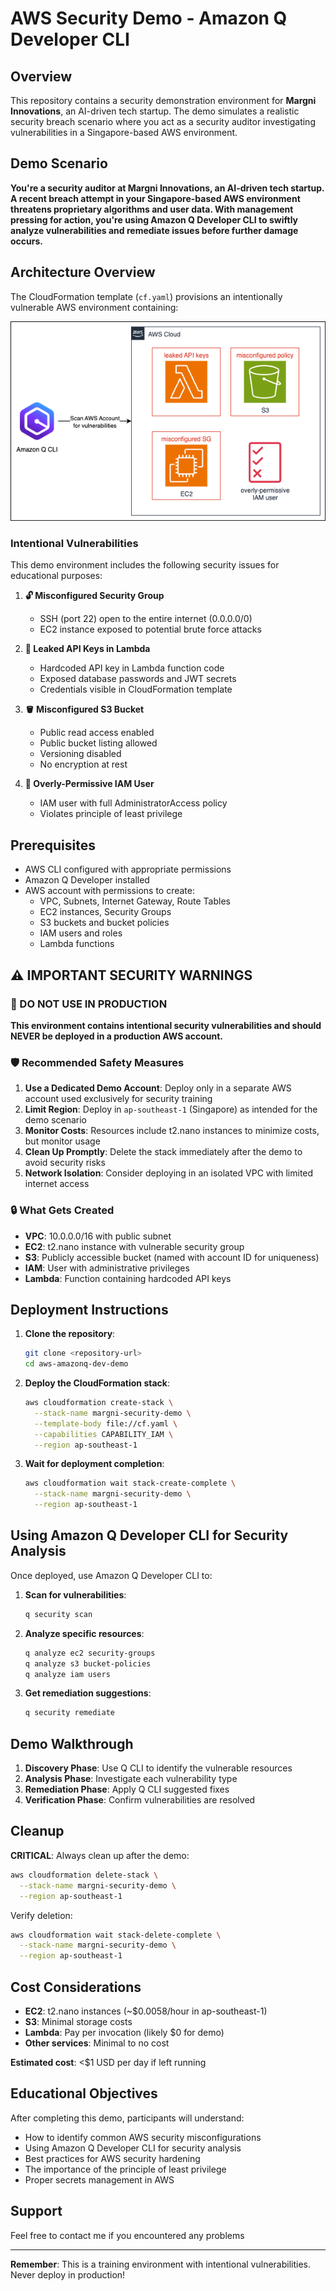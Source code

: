 # AWS Security Demo - Amazon Q Developer CLI

## Overview

This repository contains a security demonstration environment for **Margni Innovations**, an AI-driven tech startup. The demo simulates a realistic security breach scenario where you act as a security auditor investigating vulnerabilities in a Singapore-based AWS environment.

## Demo Scenario

**You're a security auditor at Margni Innovations, an AI-driven tech startup. A recent breach attempt in your Singapore-based AWS environment threatens proprietary algorithms and user data. With management pressing for action, you're using Amazon Q Developer CLI to swiftly analyze vulnerabilities and remediate issues before further damage occurs.**

## Architecture Overview

The CloudFormation template (`cf.yaml`) provisions an intentionally vulnerable AWS environment containing:

![Demo Architecture](demo-acc-diagram.drawio.png)

### Intentional Vulnerabilities

This demo environment includes the following security issues for educational purposes:

1. **🔓 Misconfigured Security Group**
   - SSH (port 22) open to the entire internet (0.0.0.0/0)
   - EC2 instance exposed to potential brute force attacks

2. **🔑 Leaked API Keys in Lambda**
   - Hardcoded API key in Lambda function code
   - Exposed database passwords and JWT secrets
   - Credentials visible in CloudFormation template

3. **🪣 Misconfigured S3 Bucket**
   - Public read access enabled
   - Public bucket listing allowed
   - Versioning disabled
   - No encryption at rest

4. **👤 Overly-Permissive IAM User**
   - IAM user with full AdministratorAccess policy
   - Violates principle of least privilege

## Prerequisites

- AWS CLI configured with appropriate permissions
- Amazon Q Developer installed
- AWS account with permissions to create:
  - VPC, Subnets, Internet Gateway, Route Tables
  - EC2 instances, Security Groups
  - S3 buckets and bucket policies
  - IAM users and roles
  - Lambda functions

## ⚠️ IMPORTANT SECURITY WARNINGS

### 🚨 DO NOT USE IN PRODUCTION

**This environment contains intentional security vulnerabilities and should NEVER be deployed in a production AWS account.**

### 🛡️ Recommended Safety Measures

1. **Use a Dedicated Demo Account**: Deploy only in a separate AWS account used exclusively for security training
2. **Limit Region**: Deploy in `ap-southeast-1` (Singapore) as intended for the demo scenario
3. **Monitor Costs**: Resources include t2.nano instances to minimize costs, but monitor usage
4. **Clean Up Promptly**: Delete the stack immediately after the demo to avoid security risks
5. **Network Isolation**: Consider deploying in an isolated VPC with limited internet access

### 🔒 What Gets Created

- **VPC**: 10.0.0.0/16 with public subnet
- **EC2**: t2.nano instance with vulnerable security group
- **S3**: Publicly accessible bucket (named with account ID for uniqueness)
- **IAM**: User with administrative privileges
- **Lambda**: Function containing hardcoded API keys

## Deployment Instructions

1. **Clone the repository**:
   ```bash
   git clone <repository-url>
   cd aws-amazonq-dev-demo
   ```

2. **Deploy the CloudFormation stack**:
   ```bash
   aws cloudformation create-stack \
     --stack-name margni-security-demo \
     --template-body file://cf.yaml \
     --capabilities CAPABILITY_IAM \
     --region ap-southeast-1
   ```

3. **Wait for deployment completion**:
   ```bash
   aws cloudformation wait stack-create-complete \
     --stack-name margni-security-demo \
     --region ap-southeast-1
   ```

## Using Amazon Q Developer CLI for Security Analysis

Once deployed, use Amazon Q Developer CLI to:

1. **Scan for vulnerabilities**:
   ```bash
   q security scan
   ```

2. **Analyze specific resources**:
   ```bash
   q analyze ec2 security-groups
   q analyze s3 bucket-policies
   q analyze iam users
   ```

3. **Get remediation suggestions**:
   ```bash
   q security remediate
   ```

## Demo Walkthrough

1. **Discovery Phase**: Use Q CLI to identify the vulnerable resources
2. **Analysis Phase**: Investigate each vulnerability type
3. **Remediation Phase**: Apply Q CLI suggested fixes
4. **Verification Phase**: Confirm vulnerabilities are resolved

## Cleanup

**CRITICAL**: Always clean up after the demo:

```bash
aws cloudformation delete-stack \
  --stack-name margni-security-demo \
  --region ap-southeast-1
```

Verify deletion:
```bash
aws cloudformation wait stack-delete-complete \
  --stack-name margni-security-demo \
  --region ap-southeast-1
```

## Cost Considerations

- **EC2**: t2.nano instances (~$0.0058/hour in ap-southeast-1)
- **S3**: Minimal storage costs
- **Lambda**: Pay per invocation (likely $0 for demo)
- **Other services**: Minimal to no cost

**Estimated cost**: <$1 USD per day if left running

## Educational Objectives

After completing this demo, participants will understand:

- How to identify common AWS security misconfigurations
- Using Amazon Q Developer CLI for security analysis
- Best practices for AWS security hardening
- The importance of the principle of least privilege
- Proper secrets management in AWS

## Support

Feel free to contact me if you encountered any problems

---

**Remember**: This is a training environment with intentional vulnerabilities. Never deploy in production!
